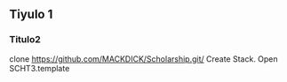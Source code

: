 ## Tiyulo 1


### Titulo2

clone https://github.com/MACKDICK/Scholarship.git/
Create Stack.
Open SCHT3.template
